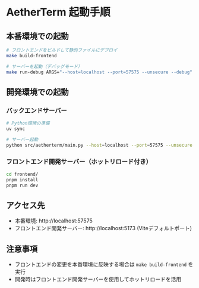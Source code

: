# AetherTerm 起動手順

## 本番環境での起動
```bash
# フロントエンドをビルドして静的ファイルにデプロイ
make build-frontend

# サーバーを起動（デバッグモード）
make run-debug ARGS="--host=localhost --port=57575 --unsecure --debug"
```

## 開発環境での起動

### バックエンドサーバー
```bash
# Python環境の準備
uv sync

# サーバー起動
python src/aetherterm/main.py --host=localhost --port=57575 --unsecure --debug
```

### フロントエンド開発サーバー（ホットリロード付き）
```bash
cd frontend/
pnpm install
pnpm run dev
```

## アクセス先
- 本番環境: http://localhost:57575
- フロントエンド開発サーバー: http://localhost:5173 (Viteデフォルトポート)

## 注意事項
- フロントエンドの変更を本番環境に反映する場合は `make build-frontend` を実行
- 開発時はフロントエンド開発サーバーを使用してホットリロードを活用